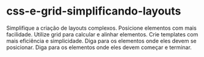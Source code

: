 # css-e-grid-simplificando-layouts
Simplifique a criação de layouts complexos. Posicione elementos com mais facilidade. Utilize grid para calcular e alinhar elementos. Crie templates com mais eficiência e simplicidade. Diga para os elementos onde eles devem se posicionar. Diga para os elementos onde eles devem começar e terminar.
